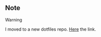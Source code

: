 ## Note

> [!warning]
> I moved to a new dotfiles repo.
> [Here](https://github.com/LyingOnCables/dotfiles) the link.
